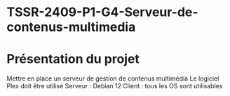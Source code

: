 # TSSR-2409-P1-G4-Serveur-de-contenus-multimedia

# Présentation du projet 

Mettre en place un serveur de gestion de contenus multimédia 
Le logiciel Plex doit être utilisé 
Serveur : Debian 12
Client : tous les OS sont utilisables 

